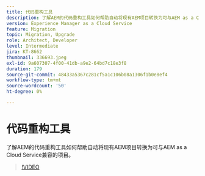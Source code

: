 ```yaml
---
title: 代码重构工具
description: 了解AEM的代码重构工具如何帮助自动将现有AEM项目转换为可与AEM as a Cloud Service兼容的项目。
version: Experience Manager as a Cloud Service
feature: Migration
topic: Migration, Upgrade
role: Architect, Developer
level: Intermediate
jira: KT-8662
thumbnail: 336693.jpeg
exl-id: 9a607307-4f00-41db-a9e2-64bd7c18e3f8
duration: 179
source-git-commit: 48433a5367c281cf5a1c106b08a1306f1b0e8ef4
workflow-type: tm+mt
source-wordcount: '50'
ht-degree: 0%

---
```


# 代码重构工具

了解AEM的代码重构工具如何帮助自动将现有AEM项目转换为可与AEM as a Cloud Service兼容的项目。

>[!VIDEO](https://video.tv.adobe.com/v/3444725?quality=12&learn=on&captions=chi_hans)
